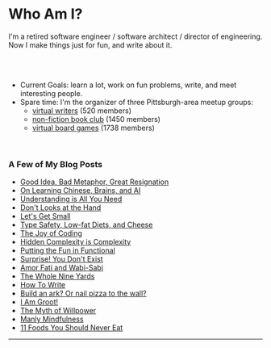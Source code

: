 <!--
**rlunde/rlunde** is a ✨ _special_ ✨ repository because its `README.md` (this file) appears on your GitHub profile.
-->

# Who Am I?

I'm a retired software engineer / software architect / director of engineering. Now I make things just for fun, and write about it.


<br />



<br />

- Current Goals: learn a lot, work on fun problems, write, and meet interesting people.
- Spare time: I'm the organizer of three Pittsburgh-area meetup groups:
  - [virtual writers](https://www.meetup.com/virtual-writers-meetup/) (520 members)
  - [non-fiction book club](https://www.meetup.com/Pittsburgh-NonFiction-Round-Table/) (1450 members)
  - [virtual board games](https://www.meetup.com/Board-Gaming-Geeks) (1738 members)

<br />


### A Few of My Blog Posts

- [Good Idea, Bad Metaphor, Great Resignation](https://ron-lunde.medium.com/good-idea-bad-metaphor-great-resignation-fbd283fc48f)
- [On Learning Chinese, Brains, and AI](https://ron-lunde.medium.com/on-learning-chinese-brains-and-ai-df635f4659fd)
- [Understanding is All You Need](https://ron-lunde.medium.com/understanding-is-all-you-need-36a56a6d0ca)
- [Don't Looks at the Hand](https://ron-lunde.medium.com/dont-look-at-the-hand-a6dca80e4bce)
- [Let's Get Small](https://medium.com/@rlunde/lets-get-small-df796fca1944)
- [Type Safety, Low-fat Diets, and Cheese](https://medium.com/@rlunde/type-safety-low-fat-diets-and-cheese-1bb113656d0)
- [The Joy of Coding](https://medium.com/@rlunde/the-joy-of-coding-f788cab20bbb)
- [Hidden Complexity is Complexity](https://medium.com/@rlunde/hidden-complexity-is-complexity-a88d242f2322)
- [Putting the Fun in Functional](https://medium.com/@rlunde/kick-em-in-the-monads-4151d57b613d)
- [Surprise! You Don't Exist](https://medium.com/@rlunde/surprise-you-dont-exist-52dcbc75b11f)
- [Amor Fati and Wabi-Sabi](https://medium.com/@rlunde/attitude-101-amor-fati-and-wabi-sabi-2c1208974df3)
- [The Whole Nine Yards](https://medium.com/@rlunde/the-whole-nine-yards-428d0f095b2c)
- [How To Write](https://medium.com/@rlunde/how-to-write-4f3f19d39bb9)
- [Build an ark? Or nail pizza to the wall?](https://medium.com/@rlunde/build-an-ark-or-nail-pizza-to-the-wall-ac07be90b4bd)
- [I Am Groot!](https://medium.com/@rlunde/i-am-groot-f3dad5a805bb)
- [The Myth of Willpower](https://medium.com/@rlunde/the-myth-of-willpower-56756e5f606c)
- [Manly Mindfulness](https://medium.com/@rlunde/manly-mindfulness-8c16b4ca17bf)
- [11 Foods You Should Never Eat](https://medium.com/@rlunde/11-foods-you-should-never-eat-57d469aa0cf1)

---
